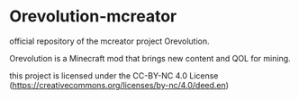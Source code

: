 # Orevolution-mcreator
official repository of the mcreator project Orevolution.

Orevolution is a Minecraft mod that brings new content and QOL for mining.

this project is licensed under the CC-BY-NC 4.0 License (https://creativecommons.org/licenses/by-nc/4.0/deed.en)
